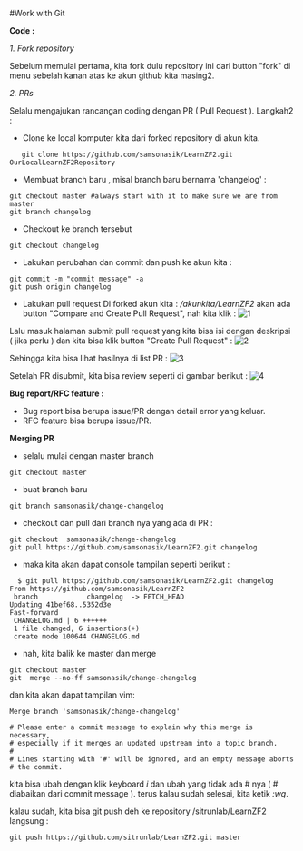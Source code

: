 
#Work with Git


**Code :**

 _1. Fork repository_

Sebelum memulai pertama, kita fork dulu repository ini dari button "fork" di menu sebelah kanan atas ke akun github kita masing2.

 _2. PRs_

Selalu mengajukan rancangan coding dengan PR ( Pull Request ). Langkah2 :
 * Clone ke local komputer kita dari forked repository di akun kita.
```
   git clone https://github.com/samsonasik/LearnZF2.git OurLocalLearnZF2Repository
```
 * Membuat branch baru , misal branch baru bernama 'changelog' :
```
git checkout master #always start with it to make sure we are from master
git branch changelog
```
 * Checkout ke branch tersebut
```
git checkout changelog
```
 * Lakukan perubahan dan commit dan push ke akun kita :
```
git commit -m "commit message" -a
git push origin changelog
```
 * Lakukan pull request
Di forked akun kita : _/akunkita/LearnZF2_ akan ada button "Compare and Create Pull Request", nah kita klik :
![1](https://cloud.githubusercontent.com/assets/459648/3942685/5da25e34-2571-11e4-8453-00178259aad3.png)

Lalu masuk halaman submit pull request yang kita bisa isi dengan deskripsi ( jika perlu ) dan kita bisa klik button "Create Pull Request" :
![2](https://cloud.githubusercontent.com/assets/459648/3942691/651fa9fa-2571-11e4-9a3b-bcf743fda02a.png)

Sehingga kita bisa lihat hasilnya di list PR :
![3](https://cloud.githubusercontent.com/assets/459648/3942693/6bbb197a-2571-11e4-8186-64d0b2d840b1.png)


Setelah PR disubmit, kita bisa review seperti di gambar berikut :
![4](https://cloud.githubusercontent.com/assets/459648/3942694/71ef3fa6-2571-11e4-8c0f-0eb43a4e5bfa.png)


**Bug report/RFC feature :**
- Bug report bisa berupa issue/PR dengan detail error yang keluar.
- RFC feature bisa berupa issue/PR.

**Merging PR**
 * selalu mulai dengan master branch
```
git checkout master
```
 * buat branch baru
```
git branch samsonasik/change-changelog
```
 * checkout dan pull dari branch nya yang ada di PR :
```
git checkout  samsonasik/change-changelog
git pull https://github.com/samsonasik/LearnZF2.git changelog
```

 * maka kita akan dapat console tampilan seperti berikut :
```
  $ git pull https://github.com/samsonasik/LearnZF2.git changelog
From https://github.com/samsonasik/LearnZF2
 branch            changelog  -> FETCH_HEAD
Updating 41bef68..5352d3e
Fast-forward
 CHANGELOG.md | 6 ++++++
 1 file changed, 6 insertions(+)
 create mode 100644 CHANGELOG.md
```
 * nah, kita balik ke master dan merge
```
git checkout master
git  merge --no-ff samsonasik/change-changelog
```
dan kita akan dapat tampilan vim:

```
Merge branch 'samsonasik/change-changelog'

# Please enter a commit message to explain why this merge is necessary,
# especially if it merges an updated upstream into a topic branch.
#
# Lines starting with '#' will be ignored, and an empty message aborts
# the commit.
```
kita bisa ubah dengan klik keyboard _i_ dan ubah yang tidak ada # nya ( # diabaikan dari commit message ).
terus kalau sudah selesai, kita ketik _:wq_.

kalau sudah, kita bisa git push deh ke repository /sitrunlab/LearnZF2 langsung :
```
git push https://github.com/sitrunlab/LearnZF2.git master
```
